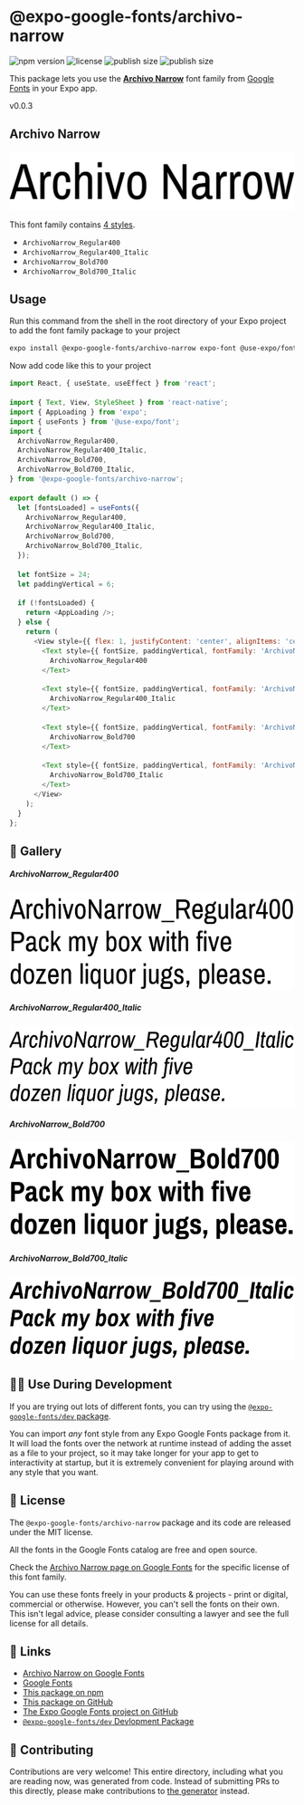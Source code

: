 # @expo-google-fonts/archivo-narrow

![npm version](https://flat.badgen.net/npm/v/@expo-google-fonts/archivo-narrow)
![license](https://flat.badgen.net/github/license/expo/google-fonts)
![publish size](https://flat.badgen.net/packagephobia/install/@expo-google-fonts/archivo-narrow)
![publish size](https://flat.badgen.net/packagephobia/publish/@expo-google-fonts/archivo-narrow)

This package lets you use the [**Archivo Narrow**](https://fonts.google.com/specimen/Archivo+Narrow) font family from [Google Fonts](https://fonts.google.com/) in your Expo app.

v0.0.3

## Archivo Narrow

![Archivo Narrow](./font-family.png)

This font family contains [4 styles](#-gallery).

- `ArchivoNarrow_Regular400`
- `ArchivoNarrow_Regular400_Italic`
- `ArchivoNarrow_Bold700`
- `ArchivoNarrow_Bold700_Italic`

## Usage

Run this command from the shell in the root directory of your Expo project to add the font family package to your project
```sh
expo install @expo-google-fonts/archivo-narrow expo-font @use-expo/font
```

Now add code like this to your project
```js
import React, { useState, useEffect } from 'react';

import { Text, View, StyleSheet } from 'react-native';
import { AppLoading } from 'expo';
import { useFonts } from '@use-expo/font';
import {
  ArchivoNarrow_Regular400,
  ArchivoNarrow_Regular400_Italic,
  ArchivoNarrow_Bold700,
  ArchivoNarrow_Bold700_Italic,
} from '@expo-google-fonts/archivo-narrow';

export default () => {
  let [fontsLoaded] = useFonts({
    ArchivoNarrow_Regular400,
    ArchivoNarrow_Regular400_Italic,
    ArchivoNarrow_Bold700,
    ArchivoNarrow_Bold700_Italic,
  });

  let fontSize = 24;
  let paddingVertical = 6;

  if (!fontsLoaded) {
    return <AppLoading />;
  } else {
    return (
      <View style={{ flex: 1, justifyContent: 'center', alignItems: 'center' }}>
        <Text style={{ fontSize, paddingVertical, fontFamily: 'ArchivoNarrow_Regular400' }}>
          ArchivoNarrow_Regular400
        </Text>

        <Text style={{ fontSize, paddingVertical, fontFamily: 'ArchivoNarrow_Regular400_Italic' }}>
          ArchivoNarrow_Regular400_Italic
        </Text>

        <Text style={{ fontSize, paddingVertical, fontFamily: 'ArchivoNarrow_Bold700' }}>
          ArchivoNarrow_Bold700
        </Text>

        <Text style={{ fontSize, paddingVertical, fontFamily: 'ArchivoNarrow_Bold700_Italic' }}>
          ArchivoNarrow_Bold700_Italic
        </Text>
      </View>
    );
  }
};

```

## 🔡 Gallery

##### ArchivoNarrow_Regular400
![ArchivoNarrow_Regular400](./95b4094186b9443c74e987b6a5ad660b55c7dc1e548d66cc53ead05a10bf096f.ttf.png)

##### ArchivoNarrow_Regular400_Italic
![ArchivoNarrow_Regular400_Italic](./c5be034d89310f5e551f67507ef7bd0d5093e193d5e556598e1137cff7598ada.ttf.png)

##### ArchivoNarrow_Bold700
![ArchivoNarrow_Bold700](./898e57eec4db5685859996bc7c9a87707d53ceca97c917edb0497302b7145fd5.ttf.png)

##### ArchivoNarrow_Bold700_Italic
![ArchivoNarrow_Bold700_Italic](./ff034a0073d594043d35a5058bf44df331be4b22576c8a753b210bcc55789e50.ttf.png)


## 👩‍💻 Use During Development

If you are trying out lots of different fonts, you can try using the [`@expo-google-fonts/dev` package](https://github.com/expo/google-fonts/tree/master/font-packages/dev#readme).

You can import *any* font style from any Expo Google Fonts package from it. It will load the fonts
over the network at runtime instead of adding the asset as a file to your project, so it may take longer
for your app to get to interactivity at startup, but it is extremely convenient
for playing around with any style that you want.

## 📖 License

The `@expo-google-fonts/archivo-narrow` package and its code are released under the MIT license.

All the fonts in the Google Fonts catalog are free and open source.

Check the [Archivo Narrow page on Google Fonts](https://fonts.google.com/specimen/Archivo+Narrow) for the specific license of this font family.

You can use these fonts freely in your products & projects - print or digital, commercial or otherwise. However, you can't sell the fonts on their own. This isn't legal advice, please consider consulting a lawyer and see the full license for all details.

## 🔗 Links

- [Archivo Narrow on Google Fonts](https://fonts.google.com/specimen/Archivo+Narrow)
- [Google Fonts](https://fonts.google.com/)
- [This package on npm](https://www.npmjs.com/package/@expo-google-fonts/archivo-narrow)
- [This package on GitHub](https://github.com/expo/google-fonts/tree/master/font-packages/archivo-narrow)
- [The Expo Google Fonts project on GitHub](https://github.com/expo/google-fonts)
- [`@expo-google-fonts/dev` Devlopment Package](https://github.com/expo/google-fonts/tree/master/font-packages/dev)


## 🤝 Contributing

Contributions are very welcome! This entire directory, including what you are reading now, was generated from code. Instead of submitting PRs to this directly, please make contributions to [the generator](https://github.com/expo/google-fonts/tree/master/packages/generator) instead.
